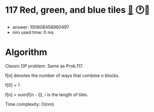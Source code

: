 117 Red, green, and blue tiles [:link:](http://projecteuler.net/problem=117)  :clock1::thought_balloon:
========================

- answer: 100808458960497 
- min used time: 0 ms

Algorithm
=========

Classic DP problem. Same as Prob.117.

f[n] denotes the number of ways that combine n blocks.

f[0] = 1

f[n] = sum(f[n - i]), i is the length of tiles.

Time complexity: O(nm)
